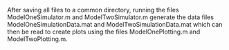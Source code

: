 After saving all files to a common directory, running the files ModelOneSimulator.m and ModelTwoSimulator.m generate the data files ModelOneSimulationData.mat and ModelTwoSimulationData.mat which can then be read to create plots using the files ModelOnePlotting.m and ModelTwoPlotting.m.
